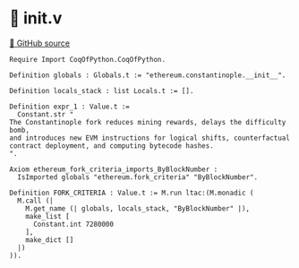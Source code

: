 # 🐓 __init__.v

[🐙 GitHub source](https://github.com/formal-land/coq-of-python/tree/main/CoqOfPython/ethereum/constantinople/__init__.v)

```coq
Require Import CoqOfPython.CoqOfPython.

Definition globals : Globals.t := "ethereum.constantinople.__init__".

Definition locals_stack : list Locals.t := [].

Definition expr_1 : Value.t :=
  Constant.str "
The Constantinople fork reduces mining rewards, delays the difficulty bomb,
and introduces new EVM instructions for logical shifts, counterfactual
contract deployment, and computing bytecode hashes.
".

Axiom ethereum_fork_criteria_imports_ByBlockNumber :
  IsImported globals "ethereum.fork_criteria" "ByBlockNumber".

Definition FORK_CRITERIA : Value.t := M.run ltac:(M.monadic (
  M.call (|
    M.get_name (| globals, locals_stack, "ByBlockNumber" |),
    make_list [
      Constant.int 7280000
    ],
    make_dict []
  |)
)).
```
